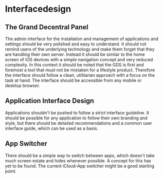 # Interfacedesign

## The Grand Decentral Panel

The admin interface for the installation and management of applications and settings should be very polished and easy to understand. It should not remind users of the underlying technology and make them forget that they are handling their own server. Instead it should be similar to the home screen of iOS devices with a simple navigation concept and very reduced complexity. In this context it should be noted that the GDS is first and foremost a tool that must not be mistaken for a lifestyle product. Therefore the interface should follow a clean, utilitarian approach with a focus on the task at hand. The interface should be accessible from any mobile or desktop browser. 

## Application Interface Design

Applications shouldn't be pushed to follow a strict interface guideline. It should be possible for any application to follow their own branding and style, but there should be detailed recommendations and a common user interface guide, which can be used as a basis. 

## App Switcher

There should be a simple way to switch between apps, which doesn't take much screen estate and hides whenever possible. A concept for this has yet to be found. The current iCloud-App switcher might be a good starting point.
